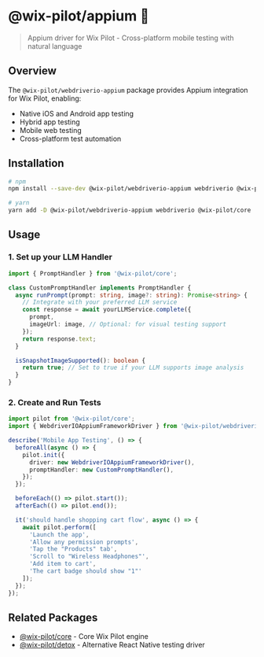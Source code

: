 # @wix-pilot/appium 📱

> Appium driver for Wix Pilot - Cross-platform mobile testing with natural language

## Overview

The `@wix-pilot/webdriverio-appium` package provides Appium integration for Wix Pilot, enabling:
- Native iOS and Android app testing
- Hybrid app testing
- Mobile web testing
- Cross-platform test automation

## Installation

```bash
# npm
npm install --save-dev @wix-pilot/webdriverio-appium webdriverio @wix-pilot/core

# yarn
yarn add -D @wix-pilot/webdriverio-appium webdriverio @wix-pilot/core
```

## Usage

### 1. Set up your LLM Handler
```typescript
import { PromptHandler } from '@wix-pilot/core';

class CustomPromptHandler implements PromptHandler {
  async runPrompt(prompt: string, image?: string): Promise<string> {
    // Integrate with your preferred LLM service
    const response = await yourLLMService.complete({
      prompt,
      imageUrl: image, // Optional: for visual testing support
    });
    return response.text;
  }

  isSnapshotImageSupported(): boolean {
    return true; // Set to true if your LLM supports image analysis
  }
}
```

### 2. Create and Run Tests
```typescript
import pilot from '@wix-pilot/core';
import { WebdriverIOAppiumFrameworkDriver } from '@wix-pilot/webdriverio-appium';

describe('Mobile App Testing', () => {
  beforeAll(async () => {
    pilot.init({
      driver: new WebdriverIOAppiumFrameworkDriver(),
      promptHandler: new CustomPromptHandler(),
    });
  });

  beforeEach(() => pilot.start());
  afterEach(() => pilot.end());

  it('should handle shopping cart flow', async () => {
    await pilot.perform([
      'Launch the app',
      'Allow any permission prompts',
      'Tap the "Products" tab',
      'Scroll to "Wireless Headphones"',
      'Add item to cart',
      'The cart badge should show "1"'
    ]);
  });
});
```

## Related Packages

- [@wix-pilot/core](../../core) - Core Wix Pilot engine
- [@wix-pilot/detox](../detox) - Alternative React Native testing driver
